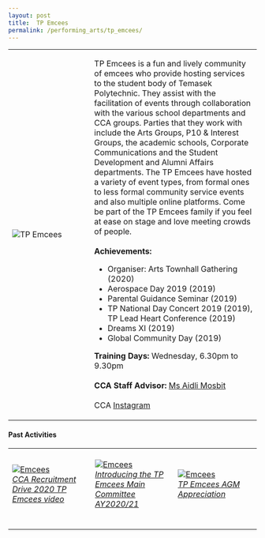 ```yaml
---
layout: post
title:  TP Emcees
permalink: /performing_arts/tp_emcees/
---
```


<div>
<table>
    <tr>
        <td style="width:33%"><image src="{{site.baseurl}}/images/CCA_tp_emcees.jpg" style="display:block;margin-left:auto;margin-right:auto;" alt="TP Emcees"></image></td>
        <td>
            <p>
                TP Emcees is a fun and lively community of emcees who provide hosting services to the student body of Temasek Polytechnic. They assist with the facilitation of events through collaboration with the various school departments and CCA groups. Parties that they work with include the Arts Groups, P10 & Interest Groups, the academic schools, Corporate Communications and the Student Development and Alumni Affairs departments. The TP Emcees have hosted a variety of event types, from formal ones to less formal community service events and also multiple online platforms. Come be part of the TP Emcees family if you feel at ease on stage and love meeting crowds of people.<br>
                <br>
                <b>Achievements:</b><br>
                <ul>
                    <li>Organiser: Arts Townhall Gathering (2020)</li>
                    <li>Aerospace Day 2019 (2019)</li>
                    <li>Parental Guidance Seminar (2019)</li>
                    <li>TP National Day Concert 2019 (2019), TP Lead Heart Conference (2019)</li>
                    <li>Dreams XI (2019)</li>
                    <li>Global Community Day (2019)</li>
                </ul>
            </p>
            <p>
                <b>Training Days:</b> Wednesday, 6.30pm to 9.30pm<br>
                <br>
                <b>CCA Staff Advisor:</b> <a href="mailto:aidli@tp.edu.sg">Ms Aidli Mosbit</a><br>
                <br>
                CCA <a href="https://www.instagram.com/tpemcees">Instagram</a>
            </p>
        </td>
    </tr>
</table>
</div>

#### Past Activities

<table>
    <tr>
        <td style="width:33%"><br>
            <a href="https://www.instagram.com/p/CAC3bf7HqDF/">
                <image src="{{site.baseurl}}/images/CCA-Emcees_IG1.png" style="display:block;margin-left:auto;margin-right:auto;" alt="Emcees">
                <h6 style="margin-top:0%">CCA Recruitment Drive 2020 TP Emcees video</h6>
                </image>
            </a>
        </td>
        <td style="width:33%"><br>
            <a href="https://www.instagram.com/p/B_ReVKpHjD9/">
                <image src="{{site.baseurl}}/images/CCA-Emcees_IG2.png" style="display:block;margin-left:auto;margin-right:auto;" alt="Emcees">
                <h6 style="margin-top:0%">Introducing the TP Emcees Main Committee AY2020/21</h6>
                </image>
            </a>
        </td>
        <td style="width:33%"><br>
            <a href="https://www.instagram.com/p/CFTrGjvHgoU/">
                <image src="{{site.baseurl}}/images/CCA-Emcees_IG3.png" style="display:block;margin-left:auto;margin-right:auto;" alt="Emcees">
                <h6 style="margin-top:0%">TP Emcees AGM Appreciation</h6>    
                </image>
            </a>
        </td>
    </tr>
</table>
